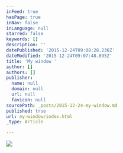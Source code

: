 ```yaml
---
inFeed: true
hasPage: true
inNav: false
inLanguage: null
starred: false
keywords: []
description: ''
datePublished: '2015-12-24T09:08:28.236Z'
dateModified: '2015-12-24T09:07:48.895Z'
title: 'My window '
author: []
authors: []
publisher:
  name: null
  domain: null
  url: null
  favicon: null
sourcePath: _posts/2015-12-24-my-window.md
published: true
url: my-window/index.html
_type: Article

---
```

![](https://the-grid-user-content.s3-us-west-2.amazonaws.com/699155fd-4672-4c48-a9af-28ed82fc713b.jpg)